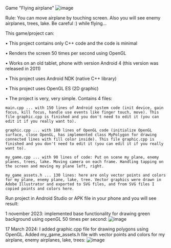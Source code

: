 Game "Flying airplane" ![image](https://github.com/EvgenProjects/AndroidNative_BasicGame/assets/38002631/118ae6b0-f710-4c7c-8dc1-68d329f74245)

Rule:
You can move airplane by touching screen. Also you will see enemy airplanes, trees, lake. Be careful :) while flying...

  
This game/project can:
   
 • This project contains only C++ code and the code is minimal
 
 • Renders the screen 50 times per second using OpenGL
 
 • Works on an old tablet, phone with version Android 4 (this version was released in 2011)
 
 • This project uses Android NDK (native C++ library)
 
 • This project uses  OpenGL ES (2D graphic)

 • The project is very, very simple. Contains 4 files:
  
    main.cpp ... with 150 lines of Android system code (init device, gain focus, kill focus, handle use events like finger touch, move). This file graphic.cpp is finished and you don't need to edit it (you can edit it if you really want to).
     
    graphic.cpp ... with 180 lines of OpenGL code (initialize OpenGL surface, close OpenGL, has implemented class MyPolygon for drawing connected lines with fill color inside). This file graphic.cpp is finished and you don't need to edit it (you can edit it if you really want to).
 
    my_game.cpp ... with 90 lines of code: Put on scene my plane, enemy planes, trees, lake. Moving camera on each frame. Handling tapping on the screen and moving my plane left, right.
 
    my_game_assets.h ... 130 lines: here are only vector points and colors for my plane, enemy plane, lake, tree. Vector graphics were drawn in Adobe Illustrator and exported to SVG files, and from SVG files I copied points and colors here.

    
  
Run project in Android Studio or APK file in your phone and you will see result:
  
  
1 november 2023: implemented base functionality for drawing green background using openGL 50 times per second: 
![image](https://github.com/EvgenProjects/AndroidNative_BasicGame/assets/38002631/1cf96e17-2848-4375-b45a-ec7d93680ed3)
  
  
  
17 March 2024: I added graphic.cpp file for drawing polygons using OpenGL. Added my_game_assets.h file with vector points and colors for my airplane, enemy airplanes, lake, trees:
![image](https://github.com/EvgenProjects/AndroidNative_BasicGame/assets/38002631/a61833b4-6741-462c-9ff7-26c8d9dee845)
